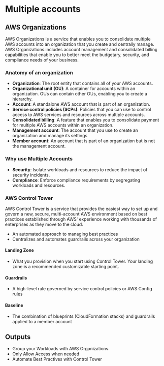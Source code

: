 # Multiple accounts

## AWS Organizations

AWS Organizations is a service that enables you to consolidate multiple AWS accounts into an organization that you create and centrally manage. AWS Organizations includes account management and consolidated billing capabilities that enable you to better meet the budgetary, security, and compliance needs of your business.

### Anatomy of an organization

- **Organization**: The root entity that contains all of your AWS accounts.
- **Organizational unit (OU)**: A container for accounts within an organization. OUs can contain other OUs, enabling you to create a hierarchy.
- **Account**: A standalone AWS account that is part of an organization.
- **Service control policies (SCPs)**: Policies that you can use to control access to AWS services and resources across multiple accounts.
- **Consolidated billing**: A feature that enables you to consolidate payment for multiple AWS accounts within an organization.
- **Management account**: The account that you use to create an organization and manage its settings.
- **Member account**: An account that is part of an organization but is not the management account.

### Why use Multiple Accounts

- **Security**: Isolate workloads and resources to reduce the impact of security incidents.
- **Compliance**: Enforce compliance requirements by segregating workloads and resources.

### AWS Control Tower

AWS Control Tower is a service that provides the easiest way to set up and govern a new, secure, multi-account AWS environment based on best practices established through AWS' experience working with thousands of enterprises as they move to the cloud.

 - An automated approach to managing best practices
 - Centralizes and automates guardrails across your organization

#### Landing Zone

 - What you provision when you start using Control Tower. Your landing zone is a recommended customizable starting point.

#### Guardrails

 - A high-level rule governed by service control policies or AWS Config rules

#### Baseline

 - The combination of blueprints (CloudFormation stacks) and guardrails applied to a member account

## Outputs

 - Group your Workloads with AWS Organizations
 - Only Allow Access when needed
 - Automate Best Practives with Control Tower